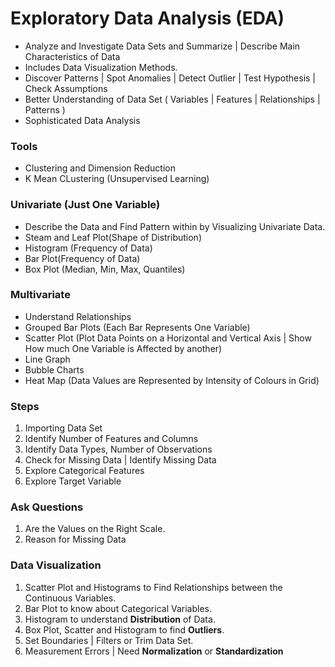 # Exploratory Data Analysis (EDA)

- Analyze and Investigate Data Sets and Summarize | Describe Main Characteristics of Data 
- Includes Data Visualization Methods.
- Discover Patterns | Spot Anomalies | Detect Outlier | Test Hypothesis | Check Assumptions
- Better Understanding of Data Set ( Variables | Features | Relationships | Patterns )
- Sophisticated Data Analysis 

### Tools
- Clustering and Dimension Reduction 
- K Mean CLustering (Unsupervised Learning)

### Univariate (Just One Variable) 
- Describe the Data and Find Pattern within by Visualizing Univariate Data.
- Steam and Leaf Plot(Shape of Distribution)  
- Histogram (Frequency of Data) 
- Bar Plot(Frequency of Data)  
- Box Plot (Median, Min, Max, Quantiles) 

### Multivariate  
- Understand Relationships
- Grouped Bar Plots (Each Bar Represents One Variable)
- Scatter Plot (Plot Data Points on a Horizontal and Vertical Axis | Show How much One Variable is Affected by another)
- Line Graph
- Bubble Charts 
- Heat Map (Data Values are Represented by Intensity of Colours in Grid)


### Steps
1. Importing Data Set
2. Identify Number of Features and Columns 
3. Identify Data Types, Number of Observations
4. Check for Missing Data | Identify Missing Data 
5. Explore Categorical Features 
6. Explore Target Variable

### Ask Questions
1. Are the Values on the Right Scale.
2. Reason for Missing Data

### Data Visualization
1. Scatter Plot and Histograms to Find Relationships between the Continuous Variables.
2. Bar Plot to know about Categorical Variables.
3. Histogram to understand **Distribution** of Data.
4. Box Plot, Scatter and Histogram to find **Outliers**.
5. Set Boundaries | Filters or Trim Data Set.
6. Measurement Errors | Need **Normalization** or **Standardization**

